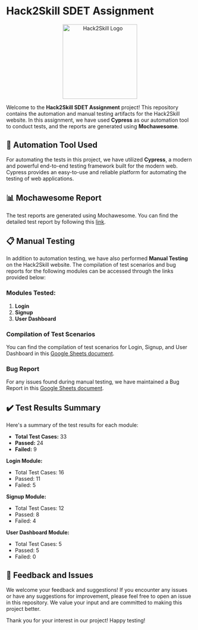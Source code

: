 # Hack2Skill SDET Assignment

<p align="center">
  <img src="https://hack2skill.com/brandguidelines/assets/images/H2S_Gradient_Logo.svg" alt="Hack2Skill Logo" width="200"/>
</p>

Welcome to the **Hack2Skill SDET Assignment** project! This repository contains the automation and manual testing artifacts for the Hack2Skill website. In this assignment, we have used **Cypress** as our automation tool to conduct tests, and the reports are generated using **Mochawesome**.

## 🚀 Automation Tool Used

For automating the tests in this project, we have utilized **Cypress**, a modern and powerful end-to-end testing framework built for the modern web. Cypress provides an easy-to-use and reliable platform for automating the testing of web applications.

## 📊 Mochawesome Report

The test reports are generated using Mochawesome. You can find the detailed test report by following this [link]([https://drive.google.com/file/d/1GPEVZxiQPQqsdO3vcRh7KMCi2PS4fz-G/view](https://64b6d6086374440c011d0d14--fabulous-peony-ae43f7.netlify.app/)).

## 📋 Manual Testing

In addition to automation testing, we have also performed **Manual Testing** on the Hack2Skill website. The compilation of test scenarios and bug reports for the following modules can be accessed through the links provided below:

### Modules Tested:

1. **Login**
2. **Signup**
3. **User Dashboard**

### Compilation of Test Scenarios

You can find the compilation of test scenarios for Login, Signup, and User Dashboard in this [Google Sheets document](https://docs.google.com/spreadsheets/d/1m-as9-kLeurZpDsC--IAY0sRh5K95gXqsAdXzQrJ0v0/edit?usp=sharing).

### Bug Report

For any issues found during manual testing, we have maintained a Bug Report in this [Google Sheets document](https://docs.google.com/spreadsheets/d/1mpsWwG4cvupZEbJwF3F6zyER-qAUxxYnYA4sqEEWKiE/edit?usp=sharing).

## ✔️ Test Results Summary

Here's a summary of the test results for each module:

- **Total Test Cases:** 33
- **Passed:** 24
- **Failed:** 9

**Login Module:**
- Total Test Cases: 16
- Passed: 11
- Failed: 5

**Signup Module:**
- Total Test Cases: 12
- Passed: 8
- Failed: 4

**User Dashboard Module:**
- Total Test Cases: 5
- Passed: 5
- Failed: 0

## 📝 Feedback and Issues

We welcome your feedback and suggestions! If you encounter any issues or have any suggestions for improvement, please feel free to open an issue in this repository. We value your input and are committed to making this project better.



Thank you for your interest in our project! Happy testing!
